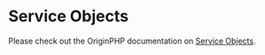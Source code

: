# Service Objects

Please check out the OriginPHP documentation on [Service Objects](https://www.originphp.com/docs/services/).